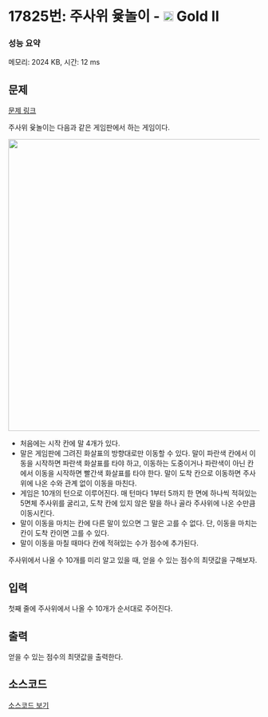 # 17825번: 주사위 윷놀이 - <img src="https://static.solved.ac/tier_small/14.svg" style="height:20px" /> Gold II

<!-- performance -->
### 성능 요약
메모리: 2024 KB, 시간: 12 ms
<!-- end -->

## 문제

[문제 링크](https://boj.kr/17825)

<p>주사위 윷놀이는 다음과 같은 게임판에서 하는 게임이다.</p>

<p style="text-align: center;"><img alt="" src="https://upload.acmicpc.net/43409ac6-54bf-4a21-b542-e01a8211e59f/-/preview/" style="width: 640px; height: 585px;"></p>

<ul>
<li>처음에는 시작 칸에 말 4개가 있다.</li>
<li>말은 게임판에 그려진 화살표의 방향대로만 이동할 수 있다. 말이 파란색 칸에서 이동을 시작하면 파란색 화살표를 타야 하고, 이동하는 도중이거나 파란색이 아닌 칸에서 이동을 시작하면 빨간색 화살표를 타야 한다. 말이 도착 칸으로 이동하면 주사위에 나온 수와 관계 없이 이동을 마친다.</li>
<li>게임은 10개의 턴으로 이루어진다. 매 턴마다 1부터 5까지 한 면에 하나씩 적혀있는 5면체 주사위를 굴리고, 도착 칸에 있지 않은 말을 하나 골라 주사위에 나온 수만큼 이동시킨다.</li>
<li>말이 이동을 마치는 칸에 다른 말이 있으면 그 말은 고를 수 없다. 단, 이동을 마치는 칸이 도착 칸이면 고를 수 있다.</li>
<li>말이 이동을 마칠 때마다 칸에 적혀있는 수가 점수에 추가된다.</li>
</ul>

<p>주사위에서 나올 수 10개를 미리 알고 있을 때, 얻을 수 있는 점수의 최댓값을 구해보자.</p>

## 입력

<p>첫째 줄에 주사위에서 나올 수 10개가 순서대로 주어진다.</p>

## 출력

<p>얻을 수 있는 점수의 최댓값을 출력한다.</p>

## 소스코드

[소스코드 보기](주사위%20윷놀이.cpp)